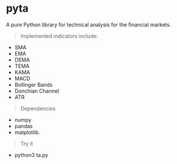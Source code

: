 # pyta

A pure Python library for technical analysis for the financial markets.

> Implemented indicators include:
- SMA
- EMA
- DEMA
- TEMA
- KAMA
- MACD
- Bollinger Bands
- Donchian Channel
- ATR

> Dependencies
- numpy
- pandas
- matplotlib.

> Try it
- python3 ta.py
